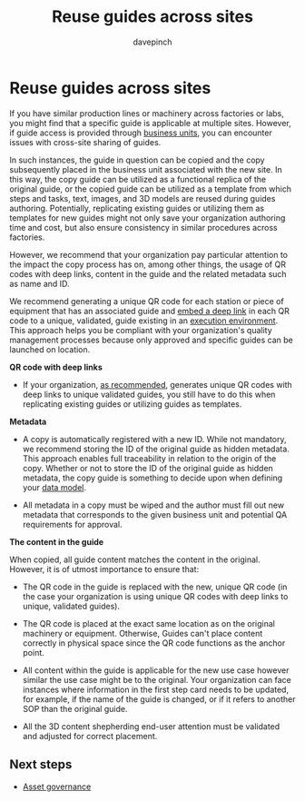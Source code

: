 ﻿---
title: Reuse guides across sites
description: Learn about using guides across multiple sites in a regulated industry and how to avoid issues
ms.date: 03/13/2023
ms.topic: conceptual
author: davepinch
ms.author: davepinch
ms-reviewer: m-hartmann
ms.custom: bap-template
---

# Reuse guides across sites

If you have similar production lines or machinery across factories or labs, you might find that a specific guide is applicable at multiple sites. However, if guide access is provided through [business units](/power-platform/admin/create-edit-business-units), you can encounter issues with cross-site sharing of guides.  
  
In such instances, the guide in question can be copied and the copy subsequently placed in the business unit associated with the new site. In this way, the copy guide can be utilized as a functional replica of the original guide, or the copied guide can be utilized as a template from which steps and tasks, text, images, and 3D models are reused during guides authoring. Potentially, replicating existing guides or utilizing them as templates for new guides might not only save your organization authoring time and cost, but also ensure consistency in similar procedures across factories.

However, we recommend that your organization pay particular attention to the impact the copy process has on, among other things, the usage of QR codes with deep links, content in the guide and the related metadata such as name and ID.

We recommend generating a unique QR code for each station or piece of equipment that has an associated guide and [embed a deep link](../pc-app-anchor-embed-qr-code-link.md) in each QR code to a unique, validated, guide existing in an [execution environment](govern-guides-through-power-platform-environments-and-power-apps.md#example-environment-3-execution-environment). This approach helps you be compliant with your organization's quality management processes because only approved and specific guides can be launched on location.

**QR code with deep links**

- If your organization, [as recommended](anchor-guides-content-through-qr-codes-and-embed-deep-links.md), generates unique QR codes with deep links to unique validated guides, you still have to do this when replicating existing guides or utilizing guides as templates.

**Metadata**

- A copy is automatically registered with a new ID. While not mandatory, we recommend storing the ID of the original guide as hidden metadata. This approach enables full traceability in relation to the origin of the copy. Whether or not to store the ID of the original guide as hidden metadata, the copy guide is something to decide upon when defining your [data model](prerequisites-for-implementation-and-planning-roll-out.md).

- All metadata in a copy must be wiped and the author must fill out new metadata that corresponds to the given business unit and potential QA requirements for approval.

**The content in the guide**

When copied, all guide content matches the content in the original. However, it is of utmost importance to ensure that:

- The QR code in the guide is replaced with the new, unique QR code (in the case your organization is using unique QR codes with deep links to unique, validated guides).

- The QR code is placed at the exact same location as on the original machinery or equipment. Otherwise, Guides can't place content correctly in physical space since the QR code functions as the anchor point.

- All content within the guide is applicable for the new use case however similar the use case might be to the original. Your organization can face instances where information in the first step card needs to be updated, for example, if the name of the guide is changed, or if it refers to another SOP than the original guide.

- All the 3D content shepherding end-user attention must be validated and adjusted for correct placement.

## Next steps

- [Asset governance](asset-governance.md)
